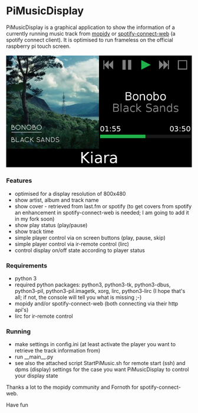 # PiMusicDisplay

PiMusicDisplay is a graphical application to show the information of a currently running music track from [mopidy](https://www.mopidy.com/) or [spotify-connect-web](https://github.com/Fornoth/spotify-connect-web) (a spotify connect client). It is optimised to run frameless on the official raspberry pi touch screen.
<br><br>
![alt text](https://raw.githubusercontent.com/mrflow23/pimusicdisplay/master/screenshot.png)

### Features

- optimised for a display resolution of 800x480
- show artist, album and track name
- show cover - retrieved from last.fm or spotify (to get covers from spotify an enhancement in spotify-connect-web is needed; I am going to add it in my fork soon)
- show play status (play/pause)
- show track time
- simple player control via on screen buttons (play, pause, skip)
- simple player control via ir-remote control (lirc)
- control display on/off state according to player status

### Requirements

- python 3
- required python packages: python3, python3-tk, python3-dbus, python3-pil, python3-pil.imagetk, xorg, lirc, python3-lirc (I hope that's all; if not, the console will tell you what is missing ;-)
- mopidy and/or spotify-connect-web (both connecting via their http api's)
- lirc for ir-remote control

### Running

- make settings in config.ini (at least activate the player you want to retrieve the track information from)
- run \_\_main__.py
- see also the attached script StartPiMusic.sh for remote start (ssh) and dpms (display) settings for the case you want PiMusicDisplay to control your display state

Thanks a lot to the mopidy community and Fornoth for spotify-connect-web.

Have fun
